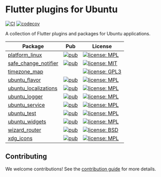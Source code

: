 # Flutter plugins for Ubuntu

[![CI](https://github.com/canonical/ubuntu-flutter-plugins/workflows/CI/badge.svg)](https://github.com/canonical/ubuntu-flutter-plugins/actions/workflows/ci.yaml)
[![codecov](https://codecov.io/gh/canonical/ubuntu-flutter-plugins/branch/main/graph/badge.svg)](https://codecov.io/gh/canonical/ubuntu-flutter-plugins)

A collection of Flutter plugins and packages for Ubuntu applications.

| Package | Pub | License |
|---|---|---|
| [platform_linux](https://github.com/canonical/ubuntu-flutter-plugins/tree/main/packages/platform_linux) | [![pub](https://img.shields.io/pub/v/platform_linux.svg)](https://pub.dev/packages/platform_linux) | [![license: MPL](https://img.shields.io/badge/license-MPL-magenta.svg)](https://opensource.org/licenses/MPL-2.0) |
| [safe_change_notifier](https://github.com/canonical/ubuntu-flutter-plugins/tree/main/packages/safe_change_notifier) | [![pub](https://img.shields.io/pub/v/safe_change_notifier.svg)](https://pub.dev/packages/safe_change_notifier) | [![license: MIT](https://img.shields.io/badge/license-MIT-green.svg)](https://opensource.org/licenses/MIT) |
| [timezone_map](https://github.com/canonical/ubuntu-flutter-plugins/tree/main/packages/timezone_map) | | [![license: GPL3](https://img.shields.io/badge/license-GPL3-blue.svg)](https://opensource.org/licenses/GPL-3.0) |
| [ubuntu_flavor](https://github.com/canonical/ubuntu-flutter-plugins/tree/main/packages/ubuntu_flavor) | [![pub](https://img.shields.io/pub/v/ubuntu_flavor.svg)](https://pub.dev/packages/ubuntu_flavor) | [![license: MPL](https://img.shields.io/badge/license-MPL-magenta.svg)](https://opensource.org/licenses/MPL-2.0) |
| [ubuntu_localizations](https://github.com/canonical/ubuntu-flutter-plugins/tree/main/packages/ubuntu_localizations) | [![pub](https://img.shields.io/pub/v/ubuntu_localizations.svg)](https://pub.dev/packages/ubuntu_localizations) | [![license: MPL](https://img.shields.io/badge/license-MPL-magenta.svg)](https://opensource.org/licenses/MPL-2.0) |
| [ubuntu_logger](https://github.com/canonical/ubuntu-flutter-plugins/tree/main/packages/ubuntu_logger) | [![pub](https://img.shields.io/pub/v/ubuntu_logger.svg)](https://pub.dev/packages/ubuntu_logger) | [![license: MPL](https://img.shields.io/badge/license-MPL-magenta.svg)](https://opensource.org/licenses/MPL-2.0) |
| [ubuntu_service](https://github.com/canonical/ubuntu-flutter-plugins/tree/main/packages/ubuntu_service) | [![pub](https://img.shields.io/pub/v/ubuntu_service.svg)](https://pub.dev/packages/ubuntu_service) | [![license: MPL](https://img.shields.io/badge/license-MPL-magenta.svg)](https://opensource.org/licenses/MPL-2.0) |
| [ubuntu_test](https://github.com/canonical/ubuntu-flutter-plugins/tree/main/packages/ubuntu_test) | [![pub](https://img.shields.io/pub/v/ubuntu_test.svg)](https://pub.dev/packages/ubuntu_test) | [![license: MPL](https://img.shields.io/badge/license-MPL-magenta.svg)](https://opensource.org/licenses/MPL-2.0) |
| [ubuntu_widgets](https://github.com/canonical/ubuntu-flutter-plugins/tree/main/packages/ubuntu_widgets) | [![pub](https://img.shields.io/pub/v/ubuntu_widgets.svg)](https://pub.dev/packages/ubuntu_widgets) | [![license: MPL](https://img.shields.io/badge/license-MPL-magenta.svg)](https://opensource.org/licenses/MPL-2.0) |
| [wizard_router](https://github.com/canonical/ubuntu-flutter-plugins/tree/main/packages/wizard_router) | [![pub](https://img.shields.io/pub/v/wizard_router.svg)](https://pub.dev/packages/wizard_router) | [![license: BSD](https://img.shields.io/badge/license-BSD-yellow.svg)](https://opensource.org/licenses/BSD-3-Clause) |
| [xdg_icons](https://github.com/canonical/ubuntu-flutter-plugins/tree/main/packages/xdg_icons) | [![pub](https://img.shields.io/pub/v/xdg_icons.svg)](https://pub.dev/packages/xdg_icons) | [![license: MPL](https://img.shields.io/badge/license-MPL-magenta.svg)](https://opensource.org/licenses/MPL-2.0) |

## Contributing

We welcome contributions! See the [contribution guide](CONTRIBUTING.md) for more details.
